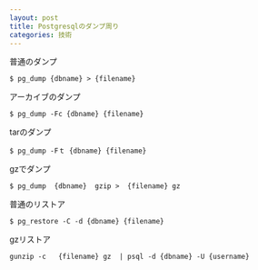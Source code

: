 ```yaml
---
layout: post
title: Postgresqlのダンプ周り
categories: 技術
---
```


普通のダンプ
```
$ pg_dump {dbname} > {filename}
```

アーカイブのダンプ
```
$ pg_dump -Fc {dbname} {filename}
```
tarのダンプ
```
$ pg_dump -Fｔ {dbname} {filename}
```
gzでダンプ
```
$ pg_dump  {dbname}  gzip >  {filename} gz
```
普通のリストア
```
$ pg_restore -C -d {dbname} {filename}
```
gzリストア
```
gunzip -c   {filename} gz  | psql -d {dbname} -U {username}
```